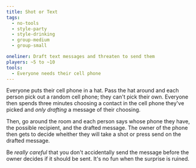 ```yaml
---
title: Shot or Text
tags:
  - no-tools
  - style-party
  - style-drinking
  - group-medium
  - group-small

oneliner: Draft text messages and threaten to send them
players: ~5 to ~10
tools:
  - Everyone needs their cell phone
---
```

Everyone puts their cell phone in a hat. Pass the hat around and each person pick out a random cell phone; they can't pick their own. Everyone then spends three minutes choosing a contact in the cell phone they've picked and _only drafting_ a message of their choosing.

Then, go around the room and each person says whose phone they have, the possible recipient, and the drafted message. The owner of the phone then gets to decide wheither they will take a shot or press send on the drafted message.

Be _really careful_ that you don't accidentally send the message before the owner decides if it should be sent. It's no fun when the surprise is ruined.
